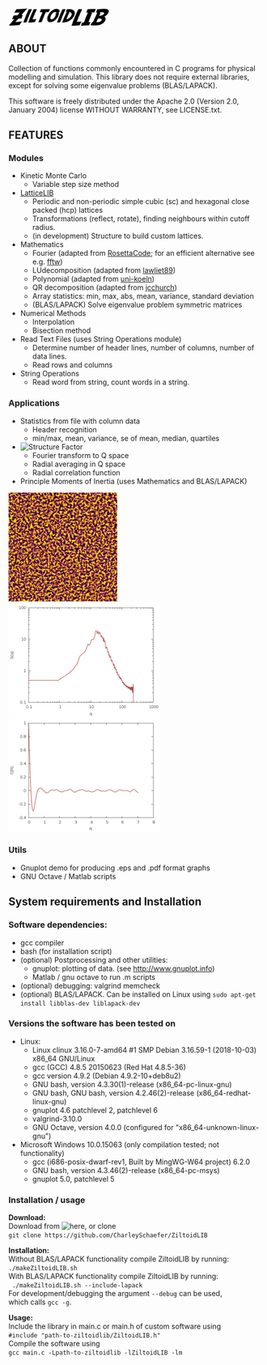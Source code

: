 <img src="doc/ZiltoidLIB.png" alt="img" width="200"/>

## ABOUT

Collection of functions commonly encountered in C programs for physical modelling and simulation.
This library does not require external libraries, except for solving some eigenvalue problems (BLAS/LAPACK).

This software is freely distributed under the Apache 2.0 (Version 2.0, January 2004) license WITHOUT WARRANTY, see LICENSE.txt.


## FEATURES

### Modules

* Kinetic Monte Carlo 
  * Variable step size method
* [LatticeLIB](https://github.com/CharleySchaefer/ZiltoidLIB/tree/master/LatticeLIB)
  * Periodic and non-periodic simple cubic (sc) and hexagonal close packed (hcp) lattices
  * Transformations (reflect, rotate), finding neighbours within cutoff radius.
  * (in development) Structure to build custom lattices.
* Mathematics
  * Fourier (adapted from [RosettaCode](https://github.com/acmeism/RosettaCodeDatatree/948b86eafab0e034330a3b6c31617370c6cca2fc/Task/Fast-Fourier-transform/C); for an efficient alternative see e.g. [fftw](http://www.fftw.org/))
  * LUdecomposition (adapted from [lawliet89](https://github.com/lawliet89/DoolittleDeterminant))
  * Polynomial (adapted from [uni-koeln](http://van-der-waals.pc.uni-koeln.de/quartic/quintic_C.c))
  * QR decomposition (adapted from [jcchurch](https://github.com/jcchurch/C-Linear-Algebra))
  * Array statistics: min, max, abs, mean, variance, standard deviation 
  * (BLAS/LAPACK) Solve eigenvalue problem symmetric matrices
* Numerical Methods
  * Interpolation
  * Bisection method
* Read Text Files (uses String Operations module)
  * Determine number of header lines, number of columns, number of data lines.
  * Read rows and columns
* String Operations
  * Read word from string, count words in a string.

### Applications

* Statistics from file with column data
  * Header recognition
  * min/max, mean, variance, se of mean, median, quartiles
* ![Structure Factor](https://github.com/CharleySchaefer/ZiltoidLIB/tree/master/Applications/StructureFactor/Demo) 
  * Fourier transform to Q space
  * Radial averaging in Q space
  * Radial correlation function
* Principle Moments of Inertia (uses Mathematics and BLAS/LAPACK)

<img src="https://raw.githubusercontent.com/CharleySchaefer/ZiltoidLIB/master/Applications/StructureFactor/Demo/matrix.png" alt="drawing" width="215"/>  <img src="https://raw.githubusercontent.com/CharleySchaefer/ZiltoidLIB/master/Applications/StructureFactor/Demo/SF.png" alt="drawing" width="300"/>   <img src="https://raw.githubusercontent.com/CharleySchaefer/ZiltoidLIB/master/Applications/StructureFactor/Demo/CF.png" alt="drawing" width="300"/>


### Utils

* Gnuplot demo for producing .eps and .pdf format graphs 
* GNU Octave / Matlab scripts

## System requirements and Installation

### Software dependencies:

* gcc compiler
* bash (for installation script)
* (optional) Postprocessing and other utilities:  
  * gnuplot: plotting of data. (see http://www.gnuplot.info)  
  * Matlab  / gnu octave to run .m scripts
* (optional) debugging: valgrind memcheck
* (optional) BLAS/LAPACK. Can be installed on Linux using ```sudo apt-get install libblas-dev liblapack-dev```

### Versions the software has been tested on

* Linux:  
  * Linux clinux 3.16.0-7-amd64 #1 SMP Debian 3.16.59-1 (2018-10-03) x86_64 GNU/Linux  
  * gcc (GCC) 4.8.5 20150623 (Red Hat 4.8.5-36)  
  * gcc version 4.9.2 (Debian 4.9.2-10+deb8u2)  
  * GNU bash, version 4.3.30(1)-release (x86_64-pc-linux-gnu)  
  * GNU bash, GNU bash, version 4.2.46(2)-release (x86_64-redhat-linux-gnu)
  * gnuplot 4.6 patchlevel 2, patchlevel 6 
  * valgrind-3.10.0  
  * GNU Octave, version 4.0.0 (configured for "x86_64-unknown-linux-gnu")
* Microsoft Windows 10.0.15063 (only compilation tested; not functionality)
  * gcc (i686-posix-dwarf-rev1, Built by MingWG-W64 project) 6.2.0  
  * GNU bash, version 4.3.46(2)-release (x86_64-pc-msys)
  * gnuplot 5.0, patchlevel 5 


### Installation / usage

**Download:**  
Download from ![here](https://github.com/CharleySchaefer/ZiltoidLIB), or clone  
```git clone https://github.com/CharleySchaefer/ZiltoidLIB```  

**Installation:**  
Without BLAS/LAPACK functionality compile ZiltoidLIB by running:  
``` ./makeZiltoidLIB.sh ```  
With BLAS/LAPACK functionality compile ZiltoidLIB by running:  
``` ./makeZiltoidLIB.sh --include-lapack```  
For development/debugging the argument ```--debug``` can be used,  
which calls ```gcc -g```.

**Usage:**  
Include the library in main.c or main.h of custom software using  
```#include "path-to-ziltoidlib/ZiltoidLIB.h"```  
Compile the software using  
```gcc main.c -Lpath-to-ziltoidlib -lZiltoidLIB -lm```



